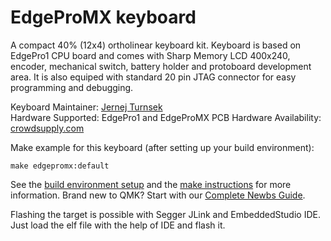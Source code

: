 # EdgeProMX keyboard

A compact 40% (12x4) ortholinear keyboard kit. Keyboard is based on EdgePro1 CPU board and comes with Sharp Memory LCD 400x240, encoder, mechanical switch, battery holder and protoboard development area. It is also equiped with standard 20 pin JTAG connector for easy programming and debugging.

Keyboard Maintainer: [Jernej Turnsek](https://github.com/jturnsek)  
Hardware Supported: EdgePro1 and EdgeProMX PCB 
Hardware Availability: [crowdsupply.com](https://www.crowdsupply.com/edgepro/edgepro1)

Make example for this keyboard (after setting up your build environment):

    make edgepromx:default

See the [build environment setup](https://docs.qmk.fm/#/getting_started_build_tools) and the [make instructions](https://docs.qmk.fm/#/getting_started_make_guide) for more information. Brand new to QMK? Start with our [Complete Newbs Guide](https://docs.qmk.fm/#/newbs).

Flashing the target is possible with Segger JLink and EmbeddedStudio IDE. Just load the elf file with the help of IDE and flash it.